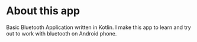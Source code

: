 # About this app
  Basic Bluetooth Application written in Kotlin. I make this app to learn and try out to work with bluetooth on Android phone.

